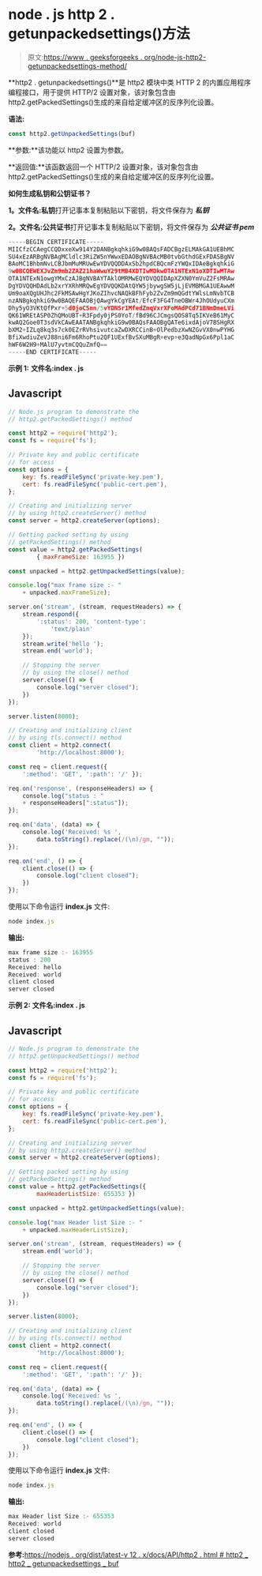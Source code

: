 # node . js http 2 . getunpackedsettings()方法

> 原文:[https://www . geeksforgeeks . org/node-js-http2-getunpackedsettings-method/](https://www.geeksforgeeks.org/node-js-http2-getunpackedsettings-method/)

**http2 . getunpackedsettings()**是 http2 模块中类 HTTP 2 的内置应用程序编程接口，用于提供 HTTP/2 设置对象，该对象包含由 http2.getPackedSettings()生成的来自给定缓冲区的反序列化设置。

**语法:**

```js
const http2.getUnpackedSettings(buf)
```

**参数:**该功能以 http2 设置为参数。

**返回值:**该函数返回一个 HTTP/2 设置对象，该对象包含由 http2.getPackedSettings()生成的来自给定缓冲区的反序列化设置。

**如何生成私钥和公钥证书？**

**1。文件名:私钥**打开记事本复制粘贴以下密钥，将文件保存为 ***私钥***

**2。文件名:公共证书**打开记事本复制粘贴以下密钥，将文件保存为 ***公共证书 pem***

```js
-----BEGIN CERTIFICATE-----
MIICfzCCAegCCQDxxeXw914Y2DANBgkqhkiG9w0BAQsFADCBgzELMAkGA1UEBhMC
SU4xEzARBgNVBAgMCldlc3RiZW5nYWwxEDAOBgNVBAcMB0tvbGthdGExFDASBgNV
BAoMC1BhbmNvLCBJbmMuMRUwEwYDVQQDDAxSb2hpdCBQcmFzYWQxIDAeBgkqhkiG
9w0BCQEWEXJvZm9mb2ZAZ21haWwuY29tMB4XDTIwMDkwOTA1NTExN1oXDTIwMTAw
OTA1NTExN1owgYMxCzAJBgNVBAYTAklOMRMwEQYDVQQIDApXZXN0YmVuZ2FsMRAw
DgYDVQQHDAdLb2xrYXRhMRQwEgYDVQQKDAtQYW5jbywgSW5jLjEVMBMGA1UEAwwM
Um9oaXQgUHJhc2FkMSAwHgYJKoZIhvcNAQkBFhFyb2ZvZm9mQGdtYWlsLmNvbTCB
nzANBgkqhkiG9w0BAQEFAAOBjQAwgYkCgYEAt/EfcF3FG4TneOBWr4JhOUdyuCXm
Dhy5yO3VKtQfPxr+5d0joCSnn/5vYDNSr1MfedZmqVxrXFoMAdPCd71BNmDmeLVi
QK61WREtASP0ZhQMoUBT+R3Fpdy0jPS0YoT/fBd96CJCmgsQOS8Tq5IKVeB61MyC
kwAQ2Goe0T3sdVkCAwEAATANBgkqhkiG9w0BAQsFAAOBgQATe6ixdAjoV7BSHgRX
bXM2+IZLq8kq3s7ck0EZrRVhsivutcaZwDXRCCinB+OlPedbzXwNZGvVX0nwPYHG
BfiXwdiuZeVJ88ni6Fm6RhoPtu2QF1UExfBvSXuMBgR+evp+e3QadNpGx6Ppl1aC
hWF6W2H9+MAlU7yvtmCQQuZmfQ==
-----END CERTIFICATE-----
```

**示例 1:** **文件名:index . js**

## Javascript

```js
// Node.js program to demonstrate the
// http2.getPackedSettings() method

const http2 = require('http2');
const fs = require('fs');

// Private key and public certificate 
// for access
const options = {
    key: fs.readFileSync('private-key.pem'),
    cert: fs.readFileSync('public-cert.pem'),
};

// Creating and initializing server
// by using http2.createServer() method
const server = http2.createServer(options);

// Getting packed setting by using
// getPackedSettings() method
const value = http2.getPackedSettings(
        { maxFrameSize: 163955 })

const unpacked = http2.getUnpackedSettings(value);

console.log("max frame size :- " 
    + unpacked.maxFrameSize);

server.on('stream', (stream, requestHeaders) => {
    stream.respond({
        ':status': 200, 'content-type':
            'text/plain'
    });
    stream.write('hello ');
    stream.end('world');

    // Stopping the server
    // by using the close() method
    server.close(() => {
        console.log("server closed");
    })
});

server.listen(8000);

// Creating and initializing client
// by using tls.connect() method
const client = http2.connect(
        'http://localhost:8000');

const req = client.request({ 
    ':method': 'GET', ':path': '/' });

req.on('response', (responseHeaders) => {
    console.log("status : " 
    + responseHeaders[":status"]);
});

req.on('data', (data) => {
    console.log('Received: %s ',
        data.toString().replace(/(\n)/gm, ""));
});

req.on('end', () => {
    client.close(() => {
        console.log("client closed");
    })
});
```

使用以下命令运行 **index.js** 文件:

```js
node index.js
```

**输出:**

```js
max frame size :- 163955
status : 200
Received: hello
Received: world
client closed
server closed
```

**示例 2:** **文件名:index . js**

## Javascript

```js
// Node.js program to demonstrate the
// http2.getUnpackedSettings() method

const http2 = require('http2');
const fs = require('fs');

// Private key and public certificate
// for access
const options = {
    key: fs.readFileSync('private-key.pem'),
    cert: fs.readFileSync('public-cert.pem'),
};

// Creating and initializing server
// by using http2.createServer() method
const server = http2.createServer(options);

// Getting packed setting by using
// getPackedSettings() method
const value = http2.getPackedSettings({ 
        maxHeaderListSize: 655353 })

const unpacked = http2.getUnpackedSettings(value);

console.log("max Header list Size :- " 
    + unpacked.maxHeaderListSize);

server.on('stream', (stream, requestHeaders) => {
    stream.end('world');

    // Stopping the server
    // by using the close() method
    server.close(() => {
        console.log("server closed");
    })
});

server.listen(8000);

// Creating and initializing client
// by using tls.connect() method
const client = http2.connect(
        'http://localhost:8000');

const req = client.request({ 
    ':method': 'GET', ':path': '/' });

req.on('data', (data) => {
    console.log('Received: %s ',
        data.toString().replace(/(\n)/gm, ""));
});

req.on('end', () => {
    client.close(() => {
        console.log("client closed");
    })
});
```

使用以下命令运行 **index.js** 文件:

```js
node index.js
```

**输出:**

```js
max Header list Size :- 655353
Received: world
client closed
server closed

```

**参考:**[https://nodejs . org/dist/latest-v 12 . x/docs/API/http2 . html # http2 _ http2 _ getunpackedsettings _ buf](https://nodejs.org/dist/latest-v12.x/docs/api/http2.html#http2_http2_getunpackedsettings_buf)